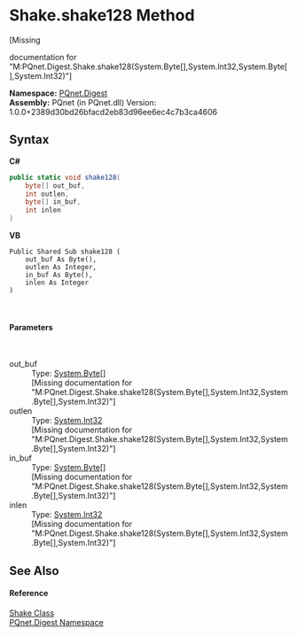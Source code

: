 # Shake.shake128 Method 
 

\[Missing <summary> documentation for "M:PQnet.Digest.Shake.shake128(System.Byte[],System.Int32,System.Byte[],System.Int32)"\]

**Namespace:**&nbsp;<a href="21efb5f0-8611-9eaa-4575-81fa5c4164b4">PQnet.Digest</a><br />**Assembly:**&nbsp;PQnet (in PQnet.dll) Version: 1.0.0+2389d30bd26bfacd2eb83d96ee6ec4c7b3ca4606

## Syntax

**C#**<br />
``` C#
public static void shake128(
	byte[] out_buf,
	int outlen,
	byte[] in_buf,
	int inlen
)
```

**VB**<br />
``` VB
Public Shared Sub shake128 ( 
	out_buf As Byte(),
	outlen As Integer,
	in_buf As Byte(),
	inlen As Integer
)
```

<br />

#### Parameters
&nbsp;<dl><dt>out_buf</dt><dd>Type: <a href="https://docs.microsoft.com/dotnet/api/system.byte" target="_blank" rel="noopener noreferrer">System.Byte</a>[]<br />\[Missing <param name="out_buf"/> documentation for "M:PQnet.Digest.Shake.shake128(System.Byte[],System.Int32,System.Byte[],System.Int32)"\]</dd><dt>outlen</dt><dd>Type: <a href="https://docs.microsoft.com/dotnet/api/system.int32" target="_blank" rel="noopener noreferrer">System.Int32</a><br />\[Missing <param name="outlen"/> documentation for "M:PQnet.Digest.Shake.shake128(System.Byte[],System.Int32,System.Byte[],System.Int32)"\]</dd><dt>in_buf</dt><dd>Type: <a href="https://docs.microsoft.com/dotnet/api/system.byte" target="_blank" rel="noopener noreferrer">System.Byte</a>[]<br />\[Missing <param name="in_buf"/> documentation for "M:PQnet.Digest.Shake.shake128(System.Byte[],System.Int32,System.Byte[],System.Int32)"\]</dd><dt>inlen</dt><dd>Type: <a href="https://docs.microsoft.com/dotnet/api/system.int32" target="_blank" rel="noopener noreferrer">System.Int32</a><br />\[Missing <param name="inlen"/> documentation for "M:PQnet.Digest.Shake.shake128(System.Byte[],System.Int32,System.Byte[],System.Int32)"\]</dd></dl>

## See Also


#### Reference
<a href="23f04087-7075-c1be-bf7b-dec72f7a4cd1">Shake Class</a><br /><a href="21efb5f0-8611-9eaa-4575-81fa5c4164b4">PQnet.Digest Namespace</a><br />